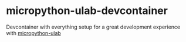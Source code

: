 # micropython-ulab-devcontainer
Devcontainer with everything setup for a great development experience with [micropython-ulab](https://github.com/v923z/micropython-ulab)
